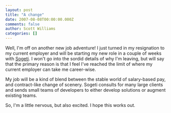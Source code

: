 ```yaml
---
layout: post
title: "A change"
date: 2007-08-08T00:00:00.000Z
comments: false
author: Scott Williams
categories: []
---
```

Well, I'm off on another new job adventure! I just turned in my resignation to my current employer and will be starting my new role in a couple of weeks with <a href="http://www.sogeti.com">Sogeti</a>. I won't go into the sordid details of why I'm leaving, but will say that the primary reason is that I feel I've reached the limit of where my current employer can take me career-wise.

My job will be a kind of blend between the stable world of salary-based pay, and contract-like change of scenery. Sogeti consults for many large clients and sends small teams of developers to either develop solutions or augment existing teams.

So, I'm a little nervous, but also excited. I hope this works out.
